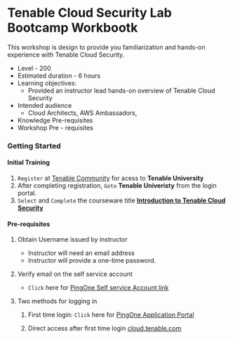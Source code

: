# Tenable Cloud Security Lab Bootcamp Workbootk

This workshop is design to provide you familiarization and hands-on experience with Tenable Cloud Security.  

- Level - 200
- Estimated duration - 6 hours
- Learning objectives:
    - Provided an instructor lead hands-on overview of Tenable Cloud Security
- Intended audience
    - Cloud Architects, AWS Ambassadors, 
- Knowledge Pre-requisites
- Workshop Pre - requisites



### Getting Started
#### Initial Training

1.  `Register` at [Tenable Community](http://community.tenble.com) for acess to **Tenable University**
1.  After completing registration, `Goto` **Tenable Univeristy** from the login portal.
1.  `Select` and `Complete` the courseware  title <u><b>Introduction to Tenable Cloud Security</b></u>


#### Pre-requisites

1.  Obtain Username issued by instructor
    - Instructor will need an email address
    - Instructor will provide a one-time password.

1.  Verify email on the self service account
    - `Click` here for [PingOne Self service Account link](https://apps.pingone.ca/2a9670c9-106f-4fac-8371-976e83f65a2d/myaccount/)

1.  Two methods for logging in
    1.  First time login: `Click` here for  [PingOne Application Portal](https://apps.pingone.ca/2a9670c9-106f-4fac-8371-976e83f65a2d/myapps/
)

    1.  Direct access after first time login
[cloud.tenable.com](https://cloud.tenable.com)

